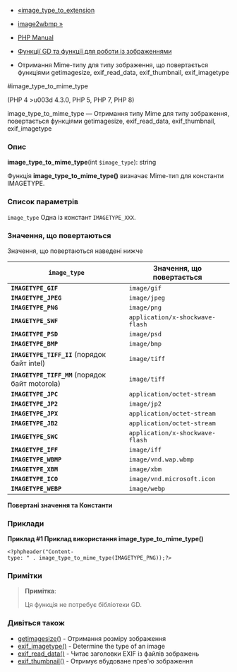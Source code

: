 - [«image_type_to_extension](function.image-type-to-extension.md)
- [image2wbmp »](function.image2wbmp.md)

- [PHP Manual](index.md)
- [Функції GD та функції для роботи із зображеннями](ref.image.md)
- Отримання Mime-типу для типу зображення, що повертається функціями
getimagesize, exif_read_data, exif_thumbnail, exif_imagetype

#image_type_to_mime_type

(PHP 4 \>u003d 4.3.0, PHP 5, PHP 7, PHP 8)

image_type_to_mime_type — Отримання типу Mime для типу зображення,
повертається функціями getimagesize, exif_read_data, exif_thumbnail,
exif_imagetype

### Опис

**image_type_to_mime_type**(int `$image_type`): string

Функція **image_type_to_mime_type()** визначає Mime-тип для константи
IMAGETYPE.

### Список параметрів

`image_type`
Одна із констант `IMAGETYPE_XXX`.

### Значення, що повертаються

Значення, що повертаються наведені нижче

| `image_type` | Значення, що повертається |
|------------------------------------------------- |---------------------------------|
| **`IMAGETYPE_GIF`** | `image/gif` |
| **`IMAGETYPE_JPEG`** | `image/jpeg` |
| **`IMAGETYPE_PNG`** | `image/png` |
| **`IMAGETYPE_SWF`** | `application/x-shockwave-flash` |
| **`IMAGETYPE_PSD`** | `image/psd` |
| **`IMAGETYPE_BMP`** | `image/bmp` |
| **`IMAGETYPE_TIFF_II`** (порядок байт intel) | `image/tiff` |
| **`IMAGETYPE_TIFF_MM`** (порядок байт motorola) | `image/tiff` |
| **`IMAGETYPE_JPC`** | `application/octet-stream` |
| **`IMAGETYPE_JP2`** | `image/jp2` |
| **`IMAGETYPE_JPX`** | `application/octet-stream` |
| **`IMAGETYPE_JB2`** | `application/octet-stream` |
| **`IMAGETYPE_SWC`** | `application/x-shockwave-flash` |
| **`IMAGETYPE_IFF`** | `image/iff` |
| **`IMAGETYPE_WBMP`** | `image/vnd.wap.wbmp` |
| **`IMAGETYPE_XBM`** | `image/xbm` |
| **`IMAGETYPE_ICO`** | `image/vnd.microsoft.icon` |
| **`IMAGETYPE_WEBP`** | `image/webp` |

**Повертані значення та Константи**

### Приклади

**Приклад #1 Приклад використання **image_type_to_mime_type()****

` <?phpheader("Content-type: " . image_type_to_mime_type(IMAGETYPE_PNG));?> `

### Примітки

> **Примітка**:
>
> Ця функція не потребує бібліотеки GD.

### Дивіться також

- [getimagesize()](function.getimagesize.md) - Отримання розміру
зображення
- [exif_imagetype()](function.exif-imagetype.md) - Determine the
type of an image
- [exif_read_data()](function.exif-read-data.md) - Читає заголовки
EXIF із файлів зображень
- [exif_thumbnail()](function.exif-thumbnail.md) - Отримує
вбудоване прев'ю зображення
